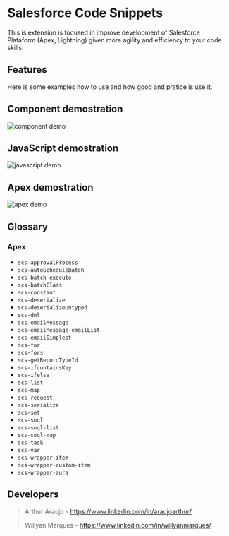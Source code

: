 # Salesforce Code Snippets

This is extension is focused in improve development of Salesforce Plataform (Apex, Lightning) given more agility and efficiency to your code skills.

## Features

Here is some examples how to use and how good and pratice is use it.

## Component demostration

![component demo](https://raw.githubusercontent.com/willyanmarques/salesforce-code-snippets/master/demos/component.gif)
## JavaScript demostration

![javascript demo](https://raw.githubusercontent.com/willyanmarques/salesforce-code-snippets/master/demos/javascript.gif)
## Apex demostration

![apex demo](https://raw.githubusercontent.com/willyanmarques/salesforce-code-snippets/master/demos/apex.gif)


## Glossary

### Apex

<!-- |       Trigger       |               Content Preview              |
| ------------------- | ------------------------------------------ |
| scs-approvalProcess | -->
* `scs-approvalProcess`
* `scs-autoScheduleBatch`
* `scs-batch-execute`
* `scs-batchClass`
* `scs-constant`
* `scs-deserialize`
* `scs-deserializeUntyped`
* `scs-dml`
* `scs-emailMessage`
* `scs-emailMessage-emailList`
* `scs-emailSimplest`
* `scs-for`
* `scs-fors`
* `scs-getRecordTypeId`
* `scs-ifcontainsKey`
* `scs-ifelse`
* `scs-list`
* `scs-map`
* `scs-request`
* `scs-serialize`
* `scs-set`
* `scs-soql`
* `scs-soql-list`
* `scs-soql-map`
* `scs-task`
* `scs-var`
* `scs-wrapper-item`
* `scs-wrapper-custom-item`
* `scs-wrapper-aura`


## Developers
> Arthur Araujo - https://www.linkedin.com/in/araujoarthur/

> Willyan Marques - https://www.linkedin.com/in/willyanmarques/